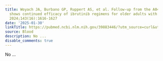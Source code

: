 ```yaml
---
title: Woyach JA, Burbano GP, Ruppert AS, et al. Follow-up from the A041202 study
  shows continued efficacy of ibrutinib regimens for older adults with CLL. Blood.
  2024;143(16):1616-1627
date: '2025-01-30'
linkTitle: https://pubmed.ncbi.nlm.nih.gov/39883446/?utm_source=curl&utm_medium=rss&utm_campaign=journals&utm_content=7603509&fc=None&ff=20250130170923&v=2.18.0.post9+e462414
source: Blood
description: No ...
disable_comments: true
---
```

No ...